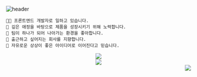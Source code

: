 ![header](https://capsule-render.vercel.app/api?type=venom&height=300&color=gradient&text=sjoleee&desc=FrontEnd%20Developer&section=header&reversal=false&textBg=false&fontColor=000000&fontSize=100&fontAlign=65&animation=twinkling&descAlignY=64&descAlign=72)


```
🧑‍💻 프론트엔드 개발자로 일하고 있습니다.
🎁 깊은 애정을 바탕으로 제품을 성장시키기 위해 노력합니다.
👥 팀이 하나가 되어 나아가는 환경을 좋아합니다.
👣 출근하고 싶어지는 회사를 지향합니다.
💭 자유로운 상상이 좋은 아이디어로 이어진다고 믿습니다.
```

<div align="center">
<a href="https://blog.sjoleee.info" target="_blank"><img src="https://img.shields.io/badge/click!-blog?style=social&logo=readme&logoColor=0ABF53&label=%EB%B8%94%EB%A1%9C%EA%B7%B8%20%7C%20BLOG" /></a>
</div>

<div align="center">
<a href="https://www.sjoleee.info" target="_blank"><img src="https://img.shields.io/badge/click!-resume?style=social&logo=readme&logoColor=2C5BB4&label=%EC%9D%B4%EB%A0%A5%EC%84%9C%20%7C%20RESUME" /></a>
</div>


<div align="right">
<img src="https://hits.sh/github.com/sjoleee.svg?label=%F0%9F%90%B6&color=0cc9fd&labelColor=daf6ff" />
</div>
